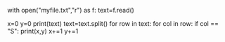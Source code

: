 with open("myfile.txt","r") as f:
   text=f.read()
   
x=0
y=0
print(text)
text=text.split()
for row in text:
    for col in row:
        if col == "S":
            print(x,y)
        x+=1
    y+=1
